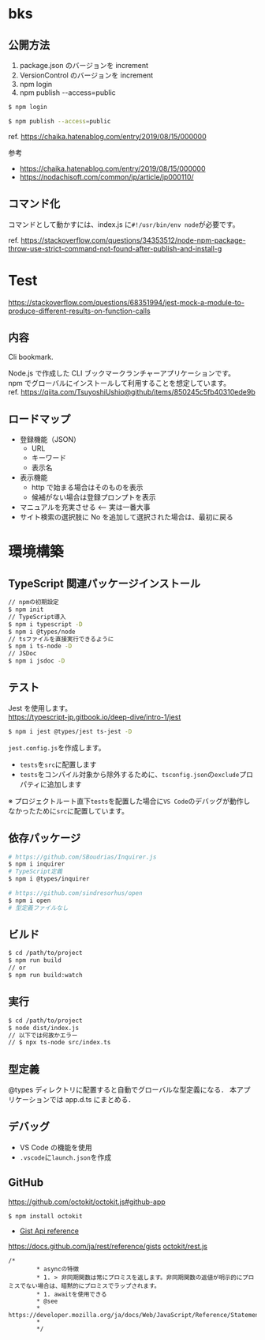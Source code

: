 # bks

## 公開方法

1. package.json のバージョンを increment
1. VersionControl のバージョンを increment
1. npm login
1. npm publish --access=public

```sh
$ npm login
```

```sh
$ npm publish --access=public
```

ref. https://chaika.hatenablog.com/entry/2019/08/15/000000

参考

- https://chaika.hatenablog.com/entry/2019/08/15/000000
- https://nodachisoft.com/common/jp/article/jp000110/

## コマンド化

コマンドとして動かすには、index.js に`#!/usr/bin/env node`が必要です。

ref. https://stackoverflow.com/questions/34353512/node-npm-package-throw-use-strict-command-not-found-after-publish-and-install-g

# Test

<https://stackoverflow.com/questions/68351994/jest-mock-a-module-to-produce-different-results-on-function-calls>

## 内容

Cli bookmark.

Node.js で作成した CLI ブックマークランチャーアプリケーションです。  
npm でグローバルにインストールして利用することを想定しています。  
ref. https://qiita.com/TsuyoshiUshio@github/items/850245c5fb40310ede9b

## ロードマップ

- 登録機能（JSON）
  - URL
  - キーワード
  - 表示名
- 表示機能
  - http で始まる場合はそのものを表示
  - 候補がない場合は登録プロンプトを表示
- マニュアルを充実させる <-- 実は一番大事
- サイト検索の選択肢に No を追加して選択された場合は、最初に戻る

# 環境構築

## TypeScript 関連パッケージインストール

```sh
// npmの初期設定
$ npm init
// TypeScript導入
$ npm i typescript -D
$ npm i @types/node
// tsファイルを直接実行できるように
$ npm i ts-node -D
// JSDoc
$ npm i jsdoc -D
```

## テスト

Jest を使用します。  
https://typescript-jp.gitbook.io/deep-dive/intro-1/jest

```sh
$ npm i jest @types/jest ts-jest -D
```

`jest.config.js`を作成します。

- `tests`を`src`に配置します
- `tests`をコンパイル対象から除外するために、`tsconfig.json`の`exclude`プロパティに追加します

※ プロジェクトルート直下`tests`を配置した場合に`VS Code`のデバッグが動作しなかったために`src`に配置しています。

## 依存パッケージ

```sh
# https://github.com/SBoudrias/Inquirer.js
$ npm i inquirer
# TypeScript定義
$ npm i @types/inquirer

# https://github.com/sindresorhus/open
$ npm i open
# 型定義ファイルなし
```

## ビルド

```sh
$ cd /path/to/project
$ npm run build
// or
$ npm run build:watch
```

## 実行

```sh
$ cd /path/to/project
$ node dist/index.js
// 以下では何故かエラー
// $ npx ts-node src/index.ts
```

## 型定義

@types ディレクトリに配置すると自動でグローバルな型定義になる．
本アプリケーションでは app.d.ts にまとめる．

## デバッグ

- VS Code の機能を使用
- `.vscode`に`launch.json`を作成

## GitHub

https://github.com/octokit/octokit.js#github-app

```
$ npm install octokit
```

- [Gist Api reference](https://docs.github.com/ja/rest/reference/gists#get-a-gist)

https://docs.github.com/ja/rest/reference/gists
[octokit/rest.js](https://octokit.github.io/rest.js/v18)

```
/*
        * asyncの特徴
        * 1. > 非同期関数は常にプロミスを返します。非同期関数の返値が明示的にプロミスでない場合は、暗黙的にプロミスでラップされます。
        * 1. awaitを使用できる
        * @see
        * https://developer.mozilla.org/ja/docs/Web/JavaScript/Reference/Statements/async_function
        *
        */
```
